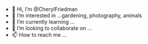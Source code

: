 - 👋 Hi, I’m @CherylFriedman
- 👀 I’m interested in ...gardening, photography, animals
- 🌱 I’m currently learning ...
- 💞️ I’m looking to collaborate on ...
- 📫 How to reach me ...

<!---
CherylFriedman/CherylFriedman is a ✨ special ✨ repository because its `README.md` (this file) appears on your GitHub profile.
You can click the Preview link to take a look at your changes.
--->
